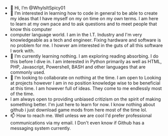 - 👋 Hi, I’m @WhyIsItSpicy01
- 👀 I’m interested in learning how to code in general to be able to create my ideas that I have myself on my on time on my own terms. I am here to learn at my own pace and to ask questions and to meet people that know this computer
- computer language world. I am in the I.T. Industry and I'm very knowledgeable as a tech and engineer. Fixing hardware and software is no problem for me. I howver am interested in the guts of all this software I work with.
- 🌱 I’m currently learning nothing. I am exploring reading absorbing. I do this before I dive in. I am interested in Python primarily as well as HTML, PHP, Javascript, Powershell, BASH and other languages that are commonly used.
- 💞️ I’m looking to collaborate on nothing at the time. I am open to Looking at projects however I am in no position knowledge wise to be beneficial at this time. I am however full of ideas. They come to me endlessly most of the time.
- I am always open to providing unbiased critizism on the spirit of making something better. I'm just here to learn for now. I know nothing about github i just download game mods from here most of the time lol.
- 📫 How to reach me. Well unless we are cool I'd prefer professional communications via my email. I Don't even know if Github has a messaging system currently. 

<!---
WhyIsItSpicy01/WhyIsItSpicy01 is a ✨ special ✨ repository because its `README.md` (this file) appears on your GitHub profile.
You can click the Preview link to take a look at your changes.
--->

